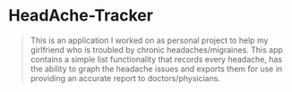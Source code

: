 # HeadAche-Tracker
>This is an application I worked on as personal project to help my girlfriend who is troubled by chronic headaches/migraines. This app contains a simple list functionality that records every headache, has the ability to graph the headache issues and exports them for use in providing an accurate report to doctors/physicians.
